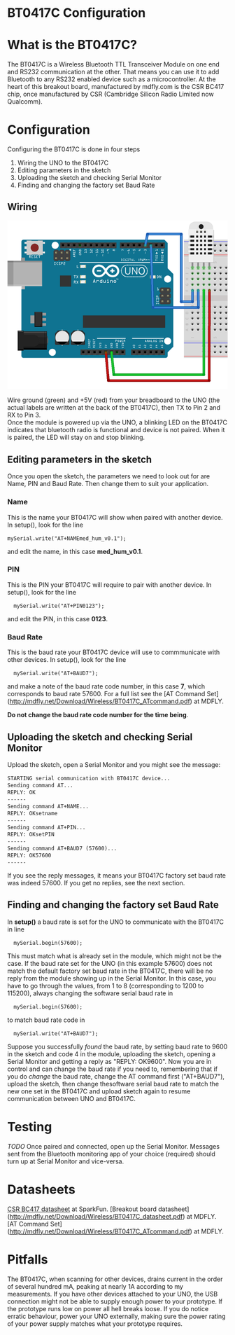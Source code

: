 BT0417C Configuration
==============

# What is the BT0417C?

The BT0417C is a Wireless Bluetooth TTL Transceiver Module on one end and RS232 communication at the other. That means you can use it to add Bluetooth to any RS232 enabled device such as a microcontroller. 
At the heart of this breakout board, manufactured by mdfly.com is the CSR BC417 chip, once manufactured by CSR (Cambridge Silicon Radio Limited now Qualcomm).

# Configuration

Configuring the BT0417C is done in four steps

1. Wiring the UNO to the BT0417C
2. Editing parameters in the sketch
3. Uploading the sketch and checking Serial Monitor
4. Finding and changing the factory set Baud Rate

## Wiring

![BT0417C Wiring](images/BT0417C-wiring.png)

Wire ground (green) and +5V (red) from your breadboard to the UNO (the actual labels are written at the back of the BT0417C), then TX to Pin 2 and RX to Pin 3.  
Once the module is powered up via the UNO, a blinking LED on the BT0417C indicates that bluetooth radio is functional and device is not paired. When it is paired, the LED will stay on and stop blinking.

## Editing parameters in the sketch

Once you open the sketch, the parameters we need to look out for are Name, PIN and Baud Rate. Then change them to suit your application.

### Name

This is the name your BT0417C will show when paired with another device. In setup(), look for the line

```   
mySerial.write("AT+NAMEmed_hum_v0.1"); 
```

and edit the name, in this case **med_hum_v0.1**.

### PIN

This is the PIN your BT0417C will require to pair with another device. In setup(), look for the line

``` 
  mySerial.write("AT+PIN0123"); 
```

and edit the PIN, in this case **0123**.

### Baud Rate

This is the baud rate your BT0417C device will use to commmunicate with other devices. In setup(), look for the line

``` 
  mySerial.write("AT+BAUD7");
```

and make a note of the baud rate code number, in this case **7**, which corresponds to baud rate 57600. For a full list see the [AT Command Set] (http://mdfly.net/Download/Wireless/BT0417C_ATcommand.pdf) at MDFLY.

**Do not change the baud rate code number for the time being**.

## Uploading the sketch and checking Serial Monitor

Upload the sketch, open a Serial Monitor and you might see the message:

``` 
STARTING serial communication with BT0417C device...
Sending command AT...
REPLY: OK
------
Sending command AT+NAME...
REPLY: OKsetname
------
Sending command AT+PIN...
REPLY: OKsetPIN
------
Sending command AT+BAUD7 (57600)...
REPLY: OK57600
------
```

If you see the reply messages, it means your BT0417C factory set baud rate was indeed 57600. If you get no replies, see the next section.

## Finding and changing the factory set Baud Rate

In **setup()** a baud rate is set for the UNO to communicate with the BT0417C in line

``` 
  mySerial.begin(57600);
```

This must match what is already set in the module, which might not be the case. If the baud rate set for the UNO (in this example 57600) does not match the default factory set baud rate in the BT0417C, there will be no reply from the module showing up in the Serial Monitor. In this case, you have to go through the values, from 1 to 8 (corresponding to 1200 to 115200), always changing the software serial baud rate in 

```
  mySerial.begin(57600);
```

to match baud rate code in 

```
  mySerial.write("AT+BAUD7");
```

Suppose you successfully *found* the baud rate, by setting baud rate to 9600 in the sketch and code 4 in the module, uploading the sketch, opening a Serial Monitor and getting a reply as "REPLY: OK9600". Now you are in control and can change the baud rate if you need to, remembering that if you do *change* the baud rate, change the AT command first ("AT+BAUD7"), upload the sketch, then change thesoftware serial baud rate to match the new one set in the BT0417C and upload sketch again to resume communication between UNO and BT0417C.

# Testing

*TODO*
Once paired and connected, open up the Serial Monitor. Messages sent from the Bluetooth monitoring app of your choice (required) should turn up at Serial Monitor and vice-versa.

# Datasheets

[CSR BC417 datasheet](https://cdn.sparkfun.com/datasheets/Wireless/Bluetooth/CSR-BC417-datasheet.pdf) at SparkFun.
[Breakout board datasheet] (http://mdfly.net/Download/Wireless/BT0417C_datasheet.pdf) at MDFLY.
[AT Command Set] (http://mdfly.net/Download/Wireless/BT0417C_ATcommand.pdf) at MDFLY.

# Pitfalls

The BT0417C, when scanning for other devices, drains current in the order of several hundred mA, peaking at nearly 1A according to my measurements. If you have other devices attached to your UNO, the USB connection might not be able to supply enough power to your prototype. If the prototype runs low on power all hell breaks loose. If you do notice erratic behaviour, power your UNO externally, making sure the power rating of your power supply matches what your prototype requires.